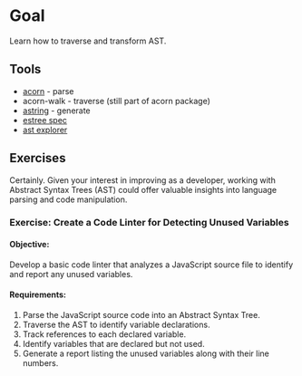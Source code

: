 # Goal

Learn how to traverse and transform AST.

## Tools

- [acorn](https://github.com/acornjs/acorn) - parse
- acorn-walk - traverse (still part of acorn package)
- [astring](https://github.com/davidbonnet/astring) - generate
- [estree spec](https://web.archive.org/web/20210314002546/https://developer.mozilla.org/en-US/docs/Mozilla/Projects/SpiderMonkey/Parser_API)
- [ast explorer](https://astexplorer.net/)

## Exercises

Certainly. Given your interest in improving as a developer, working with Abstract Syntax Trees (AST) could offer valuable insights into language parsing and code manipulation.

### Exercise: Create a Code Linter for Detecting Unused Variables

#### Objective:

Develop a basic code linter that analyzes a JavaScript source file to identify and report any unused variables.

#### Requirements:

1. Parse the JavaScript source code into an Abstract Syntax Tree.
2. Traverse the AST to identify variable declarations.
3. Track references to each declared variable.
4. Identify variables that are declared but not used.
5. Generate a report listing the unused variables along with their line numbers.
